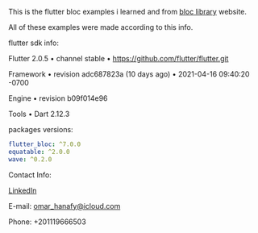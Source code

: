 This is the flutter bloc examples i learned and from [bloc library](https://bloclibrary.dev/) website.

All of these examples were made according to this info.

flutter sdk info:

Flutter 2.0.5 • channel stable • https://github.com/flutter/flutter.git

Framework • revision adc687823a (10 days ago) • 2021-04-16 09:40:20 -0700

Engine • revision b09f014e96

Tools • Dart 2.12.3



packages versions:

```yaml
flutter_bloc: ^7.0.0
equatable: ^2.0.0
wave: ^0.2.0
```



Contact Info:

[LinkedIn](https://www.linkedin.com/in/omar-hanafy)

E-mail: omar_hanafy@icloud.com

Phone: +201119666503